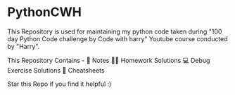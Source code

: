 # PythonCWH
This Repository is used for maintaining my python code taken during "100 day Python Code challenge by Code with harry" Youtube course conducted by "Harry".

This Repository Contains - 📖 Notes 🧑‍💻 Homework Solutions 💻 Debug Exercise Solutions 📄 Cheatsheets

Star this Repo if you find it helpful :)
